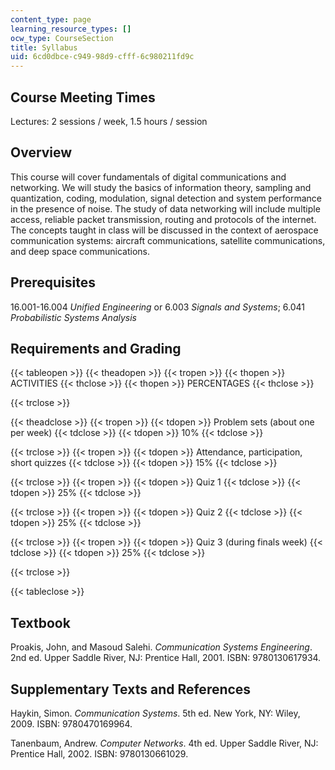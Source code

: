 ```yaml
---
content_type: page
learning_resource_types: []
ocw_type: CourseSection
title: Syllabus
uid: 6cd0dbce-c949-98d9-cfff-6c980211fd9c
---
```


Course Meeting Times
--------------------

Lectures: 2 sessions / week, 1.5 hours / session

Overview
--------

This course will cover fundamentals of digital communications and networking. We will study the basics of information theory, sampling and quantization, coding, modulation, signal detection and system performance in the presence of noise. The study of data networking will include multiple access, reliable packet transmission, routing and protocols of the internet. The concepts taught in class will be discussed in the context of aerospace communication systems: aircraft communications, satellite communications, and deep space communications.

Prerequisites
-------------

16.001-16.004 _Unified Engineering_ or 6.003 _Signals and Systems_; 6.041 _Probabilistic Systems Analysis_

Requirements and Grading
------------------------

{{< tableopen >}}
{{< theadopen >}}
{{< tropen >}}
{{< thopen >}}
ACTIVITIES
{{< thclose >}}
{{< thopen >}}
PERCENTAGES
{{< thclose >}}

{{< trclose >}}

{{< theadclose >}}
{{< tropen >}}
{{< tdopen >}}
Problem sets (about one per week)
{{< tdclose >}}
{{< tdopen >}}
10%
{{< tdclose >}}

{{< trclose >}}
{{< tropen >}}
{{< tdopen >}}
Attendance, participation, short quizzes
{{< tdclose >}}
{{< tdopen >}}
15%
{{< tdclose >}}

{{< trclose >}}
{{< tropen >}}
{{< tdopen >}}
Quiz 1
{{< tdclose >}}
{{< tdopen >}}
25%
{{< tdclose >}}

{{< trclose >}}
{{< tropen >}}
{{< tdopen >}}
Quiz 2
{{< tdclose >}}
{{< tdopen >}}
25%
{{< tdclose >}}

{{< trclose >}}
{{< tropen >}}
{{< tdopen >}}
Quiz 3 (during finals week)
{{< tdclose >}}
{{< tdopen >}}
25%
{{< tdclose >}}

{{< trclose >}}

{{< tableclose >}}

Textbook
--------

Proakis, John, and Masoud Salehi. _Communication Systems Engineering_. 2nd ed. Upper Saddle River, NJ: Prentice Hall, 2001. ISBN: 9780130617934.

Supplementary Texts and References
----------------------------------

Haykin, Simon. _Communication Systems_. 5th ed. New York, NY: Wiley, 2009. ISBN: 9780470169964.

Tanenbaum, Andrew. _Computer Networks_. 4th ed. Upper Saddle River, NJ: Prentice Hall, 2002. ISBN: 9780130661029.